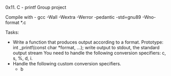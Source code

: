 0x11. C - printf
Group project


Compile with - gcc -Wall -Wextra -Werror -pedantic -std=gnu89 -Wno-format *.c

Tasks:
- Write a function that produces output according to a format.
	Prototype: int _printf(const char *format, ...);
	write output to stdout, the standard output stream
	You need to handle the following conversion specifiers: c, s, %, d, i.
- Handle the following custom conversion specifiers.
	- b
